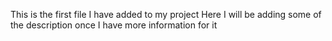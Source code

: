 This is the first file I have added to my project
Here I will be adding some of the description once I have more information for it